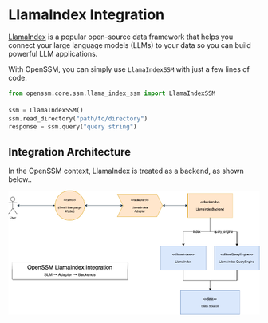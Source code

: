 # LlamaIndex Integration

[LlamaIndex](https://github.com/jerryjliu/llama_index) is a popular open-source data framework that helps you connect your large language models (LLMs) to your data so you can build powerful LLM applications. 

With OpenSSM, you can simply use `LlamaIndexSSM` with just a few lines of code.

```python
from openssm.core.ssm.llama_index_ssm import LlamaIndexSSM

ssm = LlamaIndexSSM()
ssm.read_directory("path/to/directory")
response = ssm.query("query string")
```

## Integration Architecture

In the OpenSSM context, LlamaIndex is treated as a backend, as shown below..

![LlamaIndex Integration](../diagrams/ssm-llama-index-integration.drawio.png)
